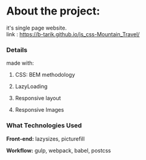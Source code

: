 About the project:
============

it's single page website.  
link : https://b-tarik.github.io/js_css-Mountain_Travel/

### Details

made with:

1. CSS: BEM methodology

2. LazyLoading

3. Responsive layout

4. Responsive Images

### What Technologies Used

**Front-end:** lazysizes, picturefill

**Workflow:** gulp, webpack, babel, postcss

